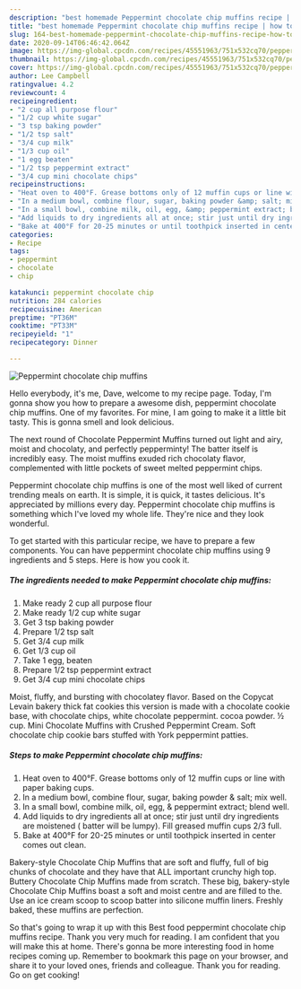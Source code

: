```yaml
---
description: "best homemade Peppermint chocolate chip muffins recipe | how to make good Peppermint chocolate chip muffins"
title: "best homemade Peppermint chocolate chip muffins recipe | how to make good Peppermint chocolate chip muffins"
slug: 164-best-homemade-peppermint-chocolate-chip-muffins-recipe-how-to-make-good-peppermint-chocolate-chip-muffins
date: 2020-09-14T06:46:42.064Z
image: https://img-global.cpcdn.com/recipes/45551963/751x532cq70/peppermint-chocolate-chip-muffins-recipe-main-photo.jpg
thumbnail: https://img-global.cpcdn.com/recipes/45551963/751x532cq70/peppermint-chocolate-chip-muffins-recipe-main-photo.jpg
cover: https://img-global.cpcdn.com/recipes/45551963/751x532cq70/peppermint-chocolate-chip-muffins-recipe-main-photo.jpg
author: Lee Campbell
ratingvalue: 4.2
reviewcount: 4
recipeingredient:
- "2 cup all purpose flour"
- "1/2 cup white sugar"
- "3 tsp baking powder"
- "1/2 tsp salt"
- "3/4 cup milk"
- "1/3 cup oil"
- "1 egg beaten"
- "1/2 tsp peppermint extract"
- "3/4 cup mini chocolate chips"
recipeinstructions:
- "Heat oven to 400°F. Grease bottoms only of 12 muffin cups or line with paper baking cups."
- "In a medium bowl, combine flour, sugar, baking powder &amp; salt; mix well."
- "In a small bowl, combine milk, oil, egg, &amp; peppermint extract; blend well."
- "Add liquids to dry ingredients all at once; stir just until dry ingredients are moistened ( batter will be lumpy). Fill greased muffin cups 2/3 full."
- "Bake at 400°F for 20-25 minutes or until toothpick inserted in center comes out clean."
categories:
- Recipe
tags:
- peppermint
- chocolate
- chip

katakunci: peppermint chocolate chip 
nutrition: 284 calories
recipecuisine: American
preptime: "PT36M"
cooktime: "PT33M"
recipeyield: "1"
recipecategory: Dinner

---
```



![Peppermint chocolate chip muffins](https://img-global.cpcdn.com/recipes/45551963/751x532cq70/peppermint-chocolate-chip-muffins-recipe-main-photo.jpg)

Hello everybody, it's me, Dave, welcome to my recipe page. Today, I'm gonna show you how to prepare a awesome dish, peppermint chocolate chip muffins. One of my favorites. For mine, I am going to make it a little bit tasty. This is gonna smell and look delicious.

The next round of Chocolate Peppermint Muffins turned out light and airy, moist and chocolaty, and perfectly pepperminty! The batter itself is incredibly easy. The moist muffins exuded rich chocolaty flavor, complemented with little pockets of sweet melted peppermint chips.

Peppermint chocolate chip muffins is one of the most well liked of current trending meals on earth. It is simple, it is quick, it tastes delicious. It's appreciated by millions every day. Peppermint chocolate chip muffins is something which I've loved my whole life. They're nice and they look wonderful.


To get started with this particular recipe, we have to prepare a few components. You can have peppermint chocolate chip muffins using 9 ingredients and 5 steps. Here is how you cook it.

<!--inarticleads1-->

##### The ingredients needed to make Peppermint chocolate chip muffins:

1. Make ready 2 cup all purpose flour
1. Make ready 1/2 cup white sugar
1. Get 3 tsp baking powder
1. Prepare 1/2 tsp salt
1. Get 3/4 cup milk
1. Get 1/3 cup oil
1. Take 1 egg, beaten
1. Prepare 1/2 tsp peppermint extract
1. Get 3/4 cup mini chocolate chips


Moist, fluffy, and bursting with chocolatey flavor. Based on the Copycat Levain bakery thick fat cookies this version is made with a chocolate cookie base, with chocolate chips, white chocolate peppermint. cocoa powder. ½ cup. Mini Chocolate Muffins with Crushed Peppermint Cream. Soft chocolate chip cookie bars stuffed with York peppermint patties. 

<!--inarticleads2-->

##### Steps to make Peppermint chocolate chip muffins:

1. Heat oven to 400°F. Grease bottoms only of 12 muffin cups or line with paper baking cups.
1. In a medium bowl, combine flour, sugar, baking powder &amp; salt; mix well.
1. In a small bowl, combine milk, oil, egg, &amp; peppermint extract; blend well.
1. Add liquids to dry ingredients all at once; stir just until dry ingredients are moistened ( batter will be lumpy). Fill greased muffin cups 2/3 full.
1. Bake at 400°F for 20-25 minutes or until toothpick inserted in center comes out clean.


Bakery-style Chocolate Chip Muffins that are soft and fluffy, full of big chunks of chocolate and they have that ALL important crunchy high top. Buttery Chocolate Chip Muffins made from scratch. These big, bakery-style Chocolate Chip Muffins boast a soft and moist centre and are filled to the. Use an ice cream scoop to scoop batter into silicone muffin liners. Freshly baked, these muffins are perfection. 

So that's going to wrap it up with this Best food peppermint chocolate chip muffins recipe. Thank you very much for reading. I am confident that you will make this at home. There's gonna be more interesting food in home recipes coming up. Remember to bookmark this page on your browser, and share it to your loved ones, friends and colleague. Thank you for reading. Go on get cooking!
